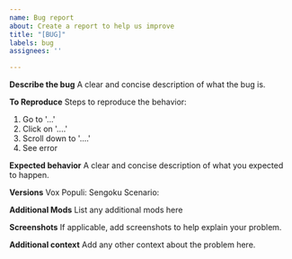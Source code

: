 ```yaml
---
name: Bug report
about: Create a report to help us improve
title: "[BUG]"
labels: bug
assignees: ''

---
```


**Describe the bug**
A clear and concise description of what the bug is.

**To Reproduce**
Steps to reproduce the behavior:
1. Go to '...'
2. Click on '....'
3. Scroll down to '....'
4. See error

**Expected behavior**
A clear and concise description of what you expected to happen.

**Versions**
Vox Populi:
Sengoku Scenario:

**Additional Mods**
List any additional mods here

**Screenshots**
If applicable, add screenshots to help explain your problem.

**Additional context**
Add any other context about the problem here.
